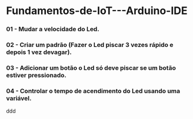 # Fundamentos-de-IoT---Arduino-IDE

### 01 - Mudar a velocidade do Led.
### 02 - Criar um padrão (Fazer o Led piscar 3 vezes rápido e depois 1 vez devagar).
### 03 - Adicionar um botão o Led só deve piscar se um botão estiver pressionado.
### 04 - Controlar o tempo de acendimento do Led usando uma variável.
ddd
